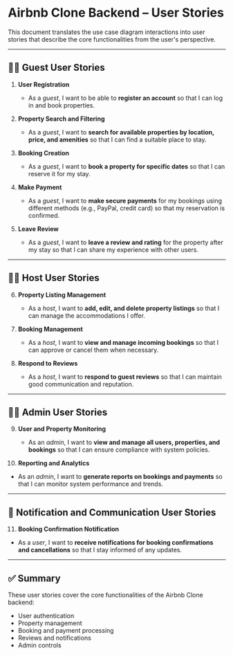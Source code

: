 # Airbnb Clone Backend – User Stories

This document translates the use case diagram interactions into user stories that describe the core functionalities from the user's perspective.

---

## 🧍‍♂️ Guest User Stories

1. **User Registration**
   - As a *guest*, I want to be able to **register an account** so that I can log in and book properties.

2. **Property Search and Filtering**
   - As a *guest*, I want to **search for available properties by location, price, and amenities** so that I can find a suitable place to stay.

3. **Booking Creation**
   - As a *guest*, I want to **book a property for specific dates** so that I can reserve it for my stay.

4. **Make Payment**
   - As a *guest*, I want to **make secure payments** for my bookings using different methods (e.g., PayPal, credit card) so that my reservation is confirmed.

5. **Leave Review**
   - As a *guest*, I want to **leave a review and rating** for the property after my stay so that I can share my experience with other users.

---

## 🧍‍♀️ Host User Stories

6. **Property Listing Management**
   - As a *host*, I want to **add, edit, and delete property listings** so that I can manage the accommodations I offer.

7. **Booking Management**
   - As a *host*, I want to **view and manage incoming bookings** so that I can approve or cancel them when necessary.

8. **Respond to Reviews**
   - As a *host*, I want to **respond to guest reviews** so that I can maintain good communication and reputation.

---

## 👨‍💼 Admin User Stories

9. **User and Property Monitoring**
   - As an *admin*, I want to **view and manage all users, properties, and bookings** so that I can ensure compliance with system policies.

10. **Reporting and Analytics**
   - As an *admin*, I want to **generate reports on bookings and payments** so that I can monitor system performance and trends.

---

## 📨 Notification and Communication User Stories

11. **Booking Confirmation Notification**
   - As a *user*, I want to **receive notifications for booking confirmations and cancellations** so that I stay informed of any updates.

---

## ✅ Summary
These user stories cover the core functionalities of the Airbnb Clone backend:
- User authentication  
- Property management  
- Booking and payment processing  
- Reviews and notifications  
- Admin controls

